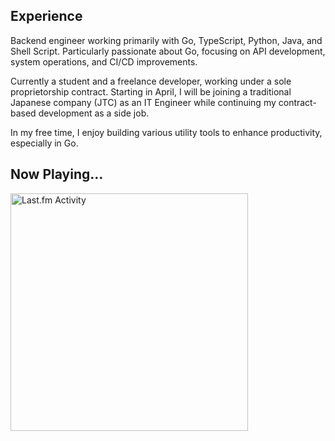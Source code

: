 ## Experience  
Backend engineer working primarily with Go, TypeScript, Python, Java, and Shell Script.
Particularly passionate about Go, focusing on API development, system operations, and CI/CD improvements.

Currently a student and a freelance developer, working under a sole proprietorship contract.
Starting in April, I will be joining a traditional Japanese company (JTC) as an IT Engineer while continuing my contract-based development as a side job.

In my free time, I enjoy building various utility tools to enhance productivity, especially in Go.

## Now Playing...

 <a href="https://last.fm/user/shiyui" target="_blank"><img src="https://toru.kio.dev/api/v1/shiyui?theme=nord&border_radius=5" alt="Last.fm Activity" width="380px" /></a>
